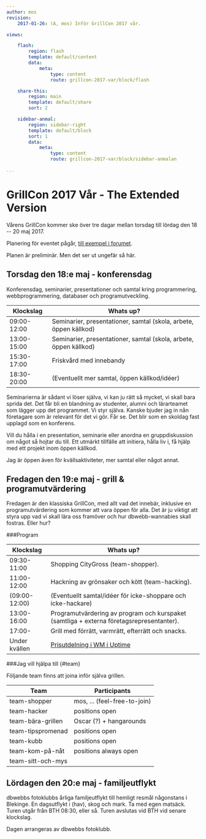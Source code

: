 ```yaml
---
author: mos
revision:
    2017-01-26: (A, mos) Inför GrillCon 2017 vår.

views:

    flash:
        region: flash
        template: default/content
        data:
            meta:
                type: content
                route: grillcon-2017-var/block/flash

    share-this:
        region: main
        template: default/share
        sort: 2

    sidebar-anmal:
        region: sidebar-right
        template: default/block
        sort: 1
        data:
            meta:
                type: content
                route: grillcon-2017-var/block/sidebar-anmalan

...
```

GrillCon 2017 Vår - The Extended Version
===============================

Vårens GrillCon kommer ske över tre dagar mellan torsdag till lördag den 18 -- 20 maj 2017.

Planering för eventet pågår, [till exempel i forumet](https://dbwebb.se/t/6124). 

Planen är preliminär. Men det ser ut ungefär så här.



Torsdag den 18:e maj - konferensdag
--------------------------------

Konferensdag, seminarier, presentationer och samtal kring programmering, webbprogrammering, databaser och programutveckling.

| Klockslag         | Whats up?                          |
|-------------------|------------------------------------|
| 09:00-12:00       | Seminarier, presentationer, samtal (skola, arbete, öppen källkod) |
| 13:00-15:00       | Seminarier, presentationer, samtal (skola, arbete, öppen källkod) |
| 15:30-17:00       | Friskvård med innebandy |
| 18:30-20:00       | (Eventuellt mer samtal, öppen källkod/idéer) |

Seminarierna är sådant vi löser själva, vi kan ju rätt så mycket, vi skall bara sprida det. Det får bli en blandning av studenter, alumni och lärarteamet som lägger upp det programmet. Vi styr själva. Kanske bjuder jag in nån företagare som är relevant för det vi gör. Får se. Det blir som en skoldag fast upplagd som en konferens.

Vill du hålla i en presentation, seminarie eller anordna en gruppdiskussion om något så hojtar du till. Ett utmärkt tillfälle att initiera, hålla liv i, få hjälp med ett projekt inom öppen källkod.

Jag är öppen även för kvällsaktiviteter, mer samtal eller något annat.



Fredagen den 19:e maj - grill & programutvärdering
--------------------------------

Fredagen är den klassiska GrillCon, med allt vad det innebär, inklusive en programutvärdering som kommer att vara öppen för alla. Det är ju viktigt att styra upp vad vi skall lära oss framöver och hur dbwebb-wannabies skall fostras. Eller hur?



###Program

| Klockslag         | Whats up?                          |
|-------------------|------------------------------------|
| 09:30-11:00       | Shopping CityGross (team-shopper).                |
| 11:00-12:00       | Hackning av grönsaker och kött (team-hacking).    |
| (09:00-12:00)       | (Eventuellt samtal/idéer för icke-shoppare och icke-hackare) |
| 13:00-16:00       | Programutvärdering av program och kurspaket (samtliga + externa företagsrepresentanter). |
| 17:00-            | Grill med förrätt, varmrätt, efterrätt och snacks. |
| Under kvällen     | [Prisutdelning i WM i Uptime](blogg/vem-vinner-uptime-ligan) |



###Jag vill hjälpa till {#team}

Följande team finns att joina inför själva grillen.

| Team              | Participants                       |
|-------------------|------------------------------------|
| team-shopper      | mos, ... (feel-free-to-join)       |
| team-hacker       | positions open                     |
| team-bära-grillen | Oscar (?) + hangarounds            |
| team-tipspromenad | positions open                     |
| team-kubb         | positions open                     |
| team-kom-på-nåt   | positions always open              |
| team-sitt-och-mys |                                    |



Lördagen den 20:e maj - familjeutflykt
--------------------------------

dbwebbs fotoklubbs årliga familjeutflykt till hemligt resmål någonstans i Blekinge. En dagsutflykt i (hav), skog och mark. Ta med egen matsäck. Turen utgår från BTH 08:30, eller så. Turen avslutas vid BTH vid senare klockslag.

Dagen arrangeras av dbwebbs fotoklubb.
